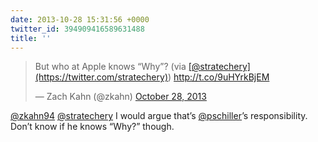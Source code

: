 ```yaml
---
date: 2013-10-28 15:31:56 +0000
twitter_id: 394909416589631488
title: ''
---
```


<blockquote class="twitter-tweet"><p lang="en" dir="ltr">But who at Apple knows “Why”? (via <a href="https://twitter.com/stratechery?ref_src=twsrc%5Etfw">[@stratechery](https://twitter.com/stratechery)</a>) <a href="http://t.co/9uHYrkBjEM">http://t.co/9uHYrkBjEM</a></p>&mdash; Zach Kahn (@zkahn) <a href="https://twitter.com/zkahn/status/394899862967558144?ref_src=twsrc%5Etfw">October 28, 2013</a></blockquote>
<script async src="https://platform.twitter.com/widgets.js" charset="utf-8"></script>

[@zkahn94](https://twitter.com/zkahn94) [@stratechery](https://twitter.com/stratechery) I would argue that’s [@pschiller](https://twitter.com/pschiller)’s responsibility. Don’t know if he knows “Why?” though.
